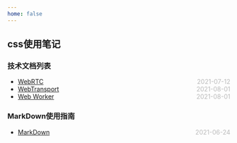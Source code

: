 ```yaml
---
home: false
---
```

## css使用笔记
### 技术文档列表
* [WebRTC](./WebRTC)  <span style="color:#bbb; float:right">2021-07-12</span>
* [WebTransport](./WebTransport)  <span style="color:#bbb; float:right">2021-08-01</span>
* [Web Worker](./WebWorker)  <span style="color:#bbb; float:right">2021-08-01</span>
### MarkDown使用指南
*  [MarkDown](../blog-daily/use-markdown)  <span style="color:#bbb; float:right">2021-06-24</span>
